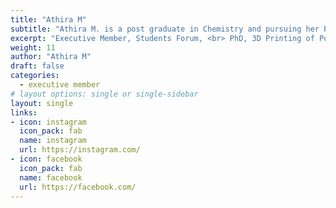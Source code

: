 ```yaml
---
title: "Athira M"
subtitle: "Athira M. is a post graduate in Chemistry and pursuing her Ph.D.in 3D Printing of Polymeric Biomaterials in the Division of Polymeric Medical Devices, BMT Wing, SCTIMST. She enjoys dancing and loves to belt out tunes through her singing and lovely voice. She has a zeal for reading and believes in enjoying the simple things in life."
excerpt: "Executive Member, Students Forum, <br> PhD, 3D Printing of Polymeric Biomaterials, SCTIMST"
weight: 11
author: "Athira M"
draft: false
categories:
  - executive member
# layout options: single or single-sidebar
layout: single
links:
- icon: instagram
  icon_pack: fab
  name: instagram
  url: https://instagram.com/
- icon: facebook
  icon_pack: fab
  name: facebook
  url: https://facebook.com/
---
```


